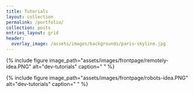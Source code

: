 ```yaml
---
title: Tutorials
layout: collection
permalink: /portfolio/
collection: posts
entries_layout: grid
header:
  overlay_image: /assets/images/backgrounds/paris-skyline.jpg
---
```


{%
include figure
image_path="assets/images/frontpage/remotely-idea.PNG"
alt="dev-tutorials"
caption=" "
%}

{%
include figure
image_path="assets/images/frontpage/robots-idea.PNG"
alt="dev-tutorials"
caption=" "
%}
